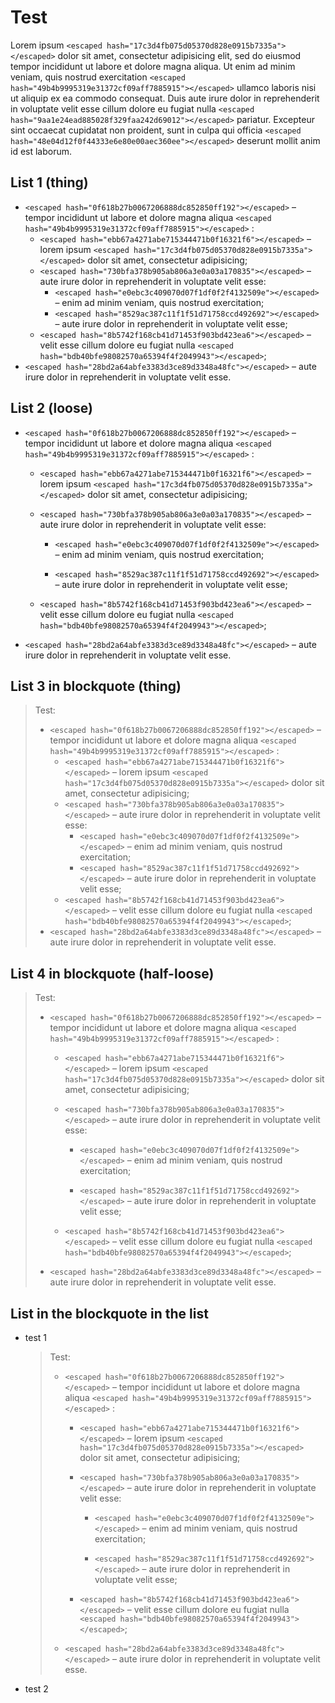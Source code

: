 # Test

Lorem ipsum `<escaped hash="17c3d4fb075d05370d828e0915b7335a"></escaped>` dolor sit amet, consectetur adipisicing elit, sed do eiusmod
tempor incididunt ut labore et dolore magna aliqua. Ut enim ad minim veniam,
quis nostrud exercitation `<escaped hash="49b4b9995319e31372cf09aff7885915"></escaped>` ullamco laboris nisi ut aliquip ex ea commodo
consequat. Duis aute irure dolor in reprehenderit in voluptate velit esse
cillum dolore eu fugiat nulla `<escaped hash="9aa1e24ead885028f329faa242d69012"></escaped>` pariatur. Excepteur sint occaecat cupidatat non
proident, sunt in culpa qui officia `<escaped hash="48e04d12f0f44333e6e80e00aec360ee"></escaped>` deserunt mollit anim id est laborum.

## List 1 (thing)

- `<escaped hash="0f618b27b0067206888dc852850ff192"></escaped>` – tempor incididunt ut labore et dolore magna aliqua `<escaped hash="49b4b9995319e31372cf09aff7885915"></escaped>` :
  - `<escaped hash="ebb67a4271abe715344471b0f16321f6"></escaped>` – lorem ipsum `<escaped hash="17c3d4fb075d05370d828e0915b7335a"></escaped>` dolor sit amet, consectetur adipisicing;
  - `<escaped hash="730bfa378b905ab806a3e0a03a170835"></escaped>` – aute irure dolor in reprehenderit in voluptate velit esse:
    - `<escaped hash="e0ebc3c409070d07f1df0f2f4132509e"></escaped>` – enim ad minim veniam, quis nostrud exercitation;
    - `<escaped hash="8529ac387c11f1f51d71758ccd492692"></escaped>` – aute irure dolor in reprehenderit in voluptate velit esse;
  - `<escaped hash="8b5742f168cb41d71453f903bd423ea6"></escaped>` – velit esse cillum dolore eu fugiat nulla `<escaped hash="bdb40bfe98082570a65394f4f2049943"></escaped>`;
- `<escaped hash="28bd2a64abfe3383d3ce89d3348a48fc"></escaped>` – aute irure dolor in reprehenderit in voluptate velit esse.

## List 2 (loose)

- `<escaped hash="0f618b27b0067206888dc852850ff192"></escaped>` – tempor incididunt ut labore et dolore magna aliqua `<escaped hash="49b4b9995319e31372cf09aff7885915"></escaped>` :

  - `<escaped hash="ebb67a4271abe715344471b0f16321f6"></escaped>` – lorem ipsum `<escaped hash="17c3d4fb075d05370d828e0915b7335a"></escaped>` dolor sit amet, consectetur adipisicing;

  - `<escaped hash="730bfa378b905ab806a3e0a03a170835"></escaped>` – aute irure dolor in reprehenderit in voluptate velit esse:

    - `<escaped hash="e0ebc3c409070d07f1df0f2f4132509e"></escaped>` – enim ad minim veniam, quis nostrud exercitation;

    - `<escaped hash="8529ac387c11f1f51d71758ccd492692"></escaped>` – aute irure dolor in reprehenderit in voluptate velit esse;

  - `<escaped hash="8b5742f168cb41d71453f903bd423ea6"></escaped>` – velit esse cillum dolore eu fugiat nulla `<escaped hash="bdb40bfe98082570a65394f4f2049943"></escaped>`;

- `<escaped hash="28bd2a64abfe3383d3ce89d3348a48fc"></escaped>` – aute irure dolor in reprehenderit in voluptate velit esse.

## List 3 in blockquote (thing)

> Test:
>
> - `<escaped hash="0f618b27b0067206888dc852850ff192"></escaped>` – tempor incididunt ut labore et dolore magna aliqua `<escaped hash="49b4b9995319e31372cf09aff7885915"></escaped>` :
>   - `<escaped hash="ebb67a4271abe715344471b0f16321f6"></escaped>` – lorem ipsum `<escaped hash="17c3d4fb075d05370d828e0915b7335a"></escaped>` dolor sit amet, consectetur adipisicing;
>   - `<escaped hash="730bfa378b905ab806a3e0a03a170835"></escaped>` – aute irure dolor in reprehenderit in voluptate velit esse:
>     - `<escaped hash="e0ebc3c409070d07f1df0f2f4132509e"></escaped>` – enim ad minim veniam, quis nostrud exercitation;
>     - `<escaped hash="8529ac387c11f1f51d71758ccd492692"></escaped>` – aute irure dolor in reprehenderit in voluptate velit esse;
>   - `<escaped hash="8b5742f168cb41d71453f903bd423ea6"></escaped>` – velit esse cillum dolore eu fugiat nulla `<escaped hash="bdb40bfe98082570a65394f4f2049943"></escaped>`;
> - `<escaped hash="28bd2a64abfe3383d3ce89d3348a48fc"></escaped>` – aute irure dolor in reprehenderit in voluptate velit esse.

## List 4 in blockquote (half-loose)

> Test:
>
> - `<escaped hash="0f618b27b0067206888dc852850ff192"></escaped>` – tempor incididunt ut labore et dolore magna aliqua `<escaped hash="49b4b9995319e31372cf09aff7885915"></escaped>` :
>
>   - `<escaped hash="ebb67a4271abe715344471b0f16321f6"></escaped>` – lorem ipsum `<escaped hash="17c3d4fb075d05370d828e0915b7335a"></escaped>` dolor sit amet, consectetur adipisicing;
>
>   - `<escaped hash="730bfa378b905ab806a3e0a03a170835"></escaped>` – aute irure dolor in reprehenderit in voluptate velit esse:
>
>     - `<escaped hash="e0ebc3c409070d07f1df0f2f4132509e"></escaped>` – enim ad minim veniam, quis nostrud exercitation;
>
>     - `<escaped hash="8529ac387c11f1f51d71758ccd492692"></escaped>` – aute irure dolor in reprehenderit in voluptate velit esse;
>
>   - `<escaped hash="8b5742f168cb41d71453f903bd423ea6"></escaped>` – velit esse cillum dolore eu fugiat nulla `<escaped hash="bdb40bfe98082570a65394f4f2049943"></escaped>`;
>
> - `<escaped hash="28bd2a64abfe3383d3ce89d3348a48fc"></escaped>` – aute irure dolor in reprehenderit in voluptate velit esse.

## List in the blockquote in the list

- test 1
  > Test:
  >
  > - `<escaped hash="0f618b27b0067206888dc852850ff192"></escaped>` – tempor incididunt ut labore et dolore magna aliqua `<escaped hash="49b4b9995319e31372cf09aff7885915"></escaped>` :
  >
  >   - `<escaped hash="ebb67a4271abe715344471b0f16321f6"></escaped>` – lorem ipsum `<escaped hash="17c3d4fb075d05370d828e0915b7335a"></escaped>` dolor sit amet, consectetur adipisicing;
  >
  >   - `<escaped hash="730bfa378b905ab806a3e0a03a170835"></escaped>` – aute irure dolor in reprehenderit in voluptate velit esse:
  >
  >     - `<escaped hash="e0ebc3c409070d07f1df0f2f4132509e"></escaped>` – enim ad minim veniam, quis nostrud exercitation;
  >
  >     - `<escaped hash="8529ac387c11f1f51d71758ccd492692"></escaped>` – aute irure dolor in reprehenderit in voluptate velit esse;
  >
  >   - `<escaped hash="8b5742f168cb41d71453f903bd423ea6"></escaped>` – velit esse cillum dolore eu fugiat nulla `<escaped hash="bdb40bfe98082570a65394f4f2049943"></escaped>`;
  >
  > - `<escaped hash="28bd2a64abfe3383d3ce89d3348a48fc"></escaped>` – aute irure dolor in reprehenderit in voluptate velit esse.

- test 2